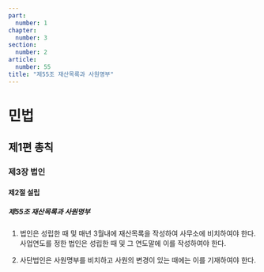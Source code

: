 ```yaml
---
part:
  number: 1
chapter:
  number: 3
section:
  number: 2
article:
  number: 55
title: "제55조 재산목록과 사원명부"
---
```

# 민법

## 제1편 총칙

### 제3장 법인

#### 제2절 설립

##### 제55조 재산목록과 사원명부

1. 법인은 성립한 때 및 매년 3월내에 재산목록을 작성하여 사무소에 비치하여야 한다. 사업연도를 정한 법인은 성립한 때 및 그 연도말에 이를 작성하여야 한다.

2. 사단법인은 사원명부를 비치하고 사원의 변경이 있는 때에는 이를 기재하여야 한다.
